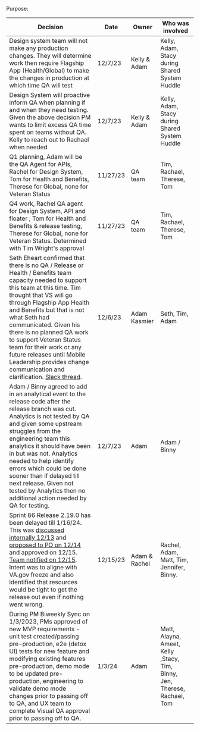 Purpose: 



| Decision | Date | Owner | Who was involved |
| --------| ------| -----| ---------|
| Design system team will not make any production changes. They will determine work then require Flagship App (Health/Global) to make the changes in production at which time QA will test | 12/7/23 | Kelly & Adam | Kelly, Adam, Stacy during Shared System Huddle |
| Design System will proactive inform QA when planning if and when they need testing. Given the above decision PM wants to limit excess QA time spent on teams without QA. Kelly to reach out to Rachael when needed | 12/7/23 | Kelly & Adam | Kelly, Adam, Stacy during Shared System Huddle |
| Q1 planning, Adam will be the QA Agent for APIs, Rachel for Design System, Tom for Health and Benefits, Therese for Global, none for Veteran Status | 11/27/23 | QA team | Tim, Rachael, Therese, Tom |
| Q4 work, Rachel QA agent for Design System, API and floater ; Tom for Health and Benefits & release testing, Therese for Global, none for Veteran Status. Determined with Tim Wright's approval | 11/27/23 | QA team | Tim, Rachael, Therese, Tom |
| Seth Eheart confirmed that there is no QA / Release or Health / Benefits team capacity needed to support this team at this time. Tim thought that VS will go through Flagship App Health and Benefits but that is not what Seth had communicated. Given his there is no planned QA work to support Veteran Status team for their work or any future releases until Mobile Leadership provides change communication and clarification. [Slack thread](https://adhoc.slack.com/archives/CU2Q76NPR/p1701879689492309). | 12/6/23 | Adam Kasmier |  Seth, Tim, Adam |
| Adam / Binny agreed to add in an analytical event to the release code after the release branch was cut. Analytics is not tested by QA and given some upstream struggles from the engineering team this analytics it should have been in but was not. Analytics needed to help identify errors which could be done sooner than if delayed till next release. Given not tested by Analytics then no additional action needed by QA for testing.  | 12/7/23 | Adam | Adam / Binny |
| Sprint 86 Release 2.19.0 has been delayed till 1/16/24. This was [discussed internally 12/13](https://adhoc.slack.com/archives/CU2Q76NPR/p1702497682412339) and [proposed to PO on 12/14](https://dsva.slack.com/archives/C018V2JCWRJ/p1702558703365609) and approved on 12/15. [Team notified on 12/15](https://adhoc.slack.com/archives/CU2Q76NPR/p1702586255480869).  Intent was to aligne with VA.gov freeze and also identified that resources would be tight to get the release out even if nothing went wrong. | 12/15/23 | Adam & Rachel | Rachel, Adam, Matt, Tim, Jennifer, Binny. |
| During PM Biweekly Sync on 1/3/2023, PMs approved of new MVP requirements - unit test created/passing pre-production, e2e (detox UI) tests for new feature and modifying existing features pre-production, demo mode to be updated pre-production, engineering to validate demo mode changes prior to passing off to QA, and UX team to complete Visual QA approval prior to passing off to QA. | 1/3/24 | Adam | Matt, Alayna, Ameet, Kelly ,Stacy, Tim, Binny, Jen, Therese, Rachael, Tom |
